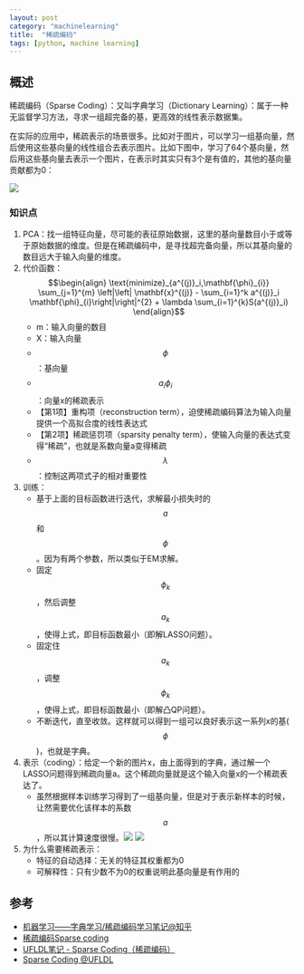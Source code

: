 ```yaml
---
layout: post
category: "machinelearning"
title:  "稀疏编码"
tags: [python, machine learning]
---
```


<script type="text/javascript" async
  src="https://cdn.mathjax.org/mathjax/latest/MathJax.js?config=TeX-MML-AM_CHTML">
</script>

## 概述

稀疏编码（Sparse Coding）：又叫字典学习（Dictionary Learning）：属于一种无监督学习方法，寻求一组超完备的基，更高效的线性表示数据集。

在实际的应用中，稀疏表示的场景很多。比如对于图片，可以学习一组基向量，然后使用这些基向量的线性组合去表示图片。比如下图中，学习了64个基向量，然后用这些基向量去表示一个图片，在表示时其实只有3个是有值的，其他的基向量贡献都为0：

![](https://img-my.csdn.net/uploads/201304/09/1365483386_5095.jpg)

### 知识点

1. PCA：找一组特征向量，尽可能的表征原始数据，这里的基向量数目小于或等于原始数据的维度。但是在稀疏编码中，是寻找超完备向量，所以其基向量的数目远大于输入向量的维度。
2. 代价函数：$$\begin{align}
\text{minimize}_{a^{(j)}_i,\mathbf{\phi}_{i}} \sum_{j=1}^{m} \left|\left| \mathbf{x}^{(j)} - \sum_{i=1}^k a^{(j)}_i \mathbf{\phi}_{i}\right|\right|^{2} + \lambda \sum_{i=1}^{k}S(a^{(j)}_i)
\end{align}$$ 
   - m：输入向量的数目
   - X：输入向量
   - $$\phi$$：基向量
   - $$a_i\phi_i$$：向量x的稀疏表示
   - 【第1项】重构项（reconstruction term），迫使稀疏编码算法为输入向量提供一个高拟合度的线性表达式
   - 【第2项】稀疏惩罚项（sparsity penalty term），使输入向量的表达式变得“稀疏”，也就是系数向量a变得稀疏
   - $$\lambda$$：控制这两项式子的相对重要性
3. 训练：
   - 基于上面的目标函数进行迭代，求解最小损失时的$$a$$和$$\phi$$。因为有两个参数，所以类似于EM求解。
   - 固定$$\phi_k$$，然后调整$$a_k$$，使得上式，即目标函数最小（即解LASSO问题）。
   - 固定住$$a_k$$，调整$$\phi_k$$，使得上式，即目标函数最小（即解凸QP问题）。
   - 不断迭代，直至收敛。这样就可以得到一组可以良好表示这一系列x的基($$\phi$$)，也就是字典。
4. 表示（coding）：给定一个新的图片x，由上面得到的字典，通过解一个LASSO问题得到稀疏向量a。这个稀疏向量就是这个输入向量x的一个稀疏表达了。
   - 虽然根据样本训练学习得到了一组基向量，但是对于表示新样本的时候，让然需要优化该样本的系数$$a$$，所以其计算速度很慢。![](https://img-my.csdn.net/uploads/201304/09/1365483467_1398.jpg) ![](https://img-my.csdn.net/uploads/201304/09/1365483491_9524.jpg)
5. 为什么需要稀疏表示：
   - 特征的自动选择：无关的特征其权重都为0
   - 可解释性：只有少数不为0的权重说明此基向量是有作用的

## 参考

* [机器学习——字典学习/稀疏编码学习笔记@知乎](https://zhuanlan.zhihu.com/p/26015351)
* [稀疏编码Sparse coding](https://blog.csdn.net/LK274857347/article/details/76864828)
* [UFLDL笔记 - Sparse Coding（稀疏编码）](https://blog.csdn.net/walilk/article/details/78175912)
* [Sparse Coding @UFLDL](http://ufldl.stanford.edu/tutorial/unsupervised/SparseCoding/)





